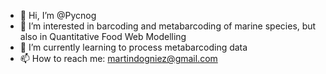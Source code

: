 - 👋 Hi, I’m @Pycnog
- 👀 I’m interested in barcoding and metabarcoding of marine species, but also in Quantitative Food Web Modelling
- 🌱 I’m currently learning to process metabarcoding data
- 📫 How to reach me: martindogniez@gmail.com

<!---
Pycnog/Pycnog is a ✨ special ✨ repository because its `README.md` (this file) appears on your GitHub profile.
You can click the Preview link to take a look at your changes.
--->
